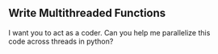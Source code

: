 ## Write Multithreaded Functions

I want you to act as a coder. Can you help me parallelize this  
code across threads in python?